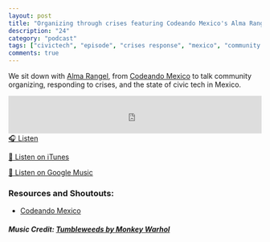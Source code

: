 ```yaml
---
layout: post
title: "Organizing through crises featuring Codeando Mexico's Alma Rangel 🏛"
description: "24"
category: "podcast"
tags: ["civictech", "episode", "crises response", "mexico", "community organizing"]
comments: true
---
```

We sit down with [Alma Rangel](https://twitter.com/almarngl), from [Codeando Mexico](https://twitter.com/codeandomexico) to talk community organizing, responding to crises, and the state of civic tech in Mexico.
<iframe width="100%" height="75" scrolling="no" frameborder="no" allow="autoplay" src="https://w.soundcloud.com/player/?url=https%3A//api.soundcloud.com/tracks/540036156&color=%23ff5500&auto_play=false&hide_related=false&show_comments=true&show_user=true&show_reposts=false&show_teaser=true&visual=true"></iframe>
<a href="https://soundcloud.com/user-227289754/organizing-through-crises-featuring-codeando-mexicos-alma-rangel" target="_blank">🎧 Listen</a>

[📱 Listen on iTunes](https://itunes.apple.com/us/podcast/civic-tech-chat/id1350640468?mt=2)

[📱 Listen on Google Music](https://play.google.com/music/listen?u=0#/ps/I2inksjzzzmbxhg5wbojr624doa)

### Resources and Shoutouts:
- [Codeando Mexico](https://www.codeandomexico.org/)

##### Music Credit: [Tumbleweeds by Monkey Warhol](http://freemusicarchive.org/music/Monkey_Warhol/Lonely_Hearts_Challenge/Monkey_Warhol_-_Tumbleweeds)
